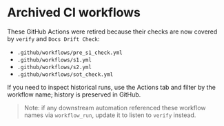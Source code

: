# Archived CI workflows

These GitHub Actions were retired because their checks are now covered by `verify`
and `Docs Drift Check`:

- `.github/workflows/pre_s1_check.yml`
- `.github/workflows/s1.yml`
- `.github/workflows/s2.yml`
- `.github/workflows/sot_check.yml`

If you need to inspect historical runs, use the Actions tab and filter by the
workflow name; history is preserved in GitHub.

> Note: if any downstream automation referenced these workflow names via
> `workflow_run`, update it to listen to `verify` instead.
